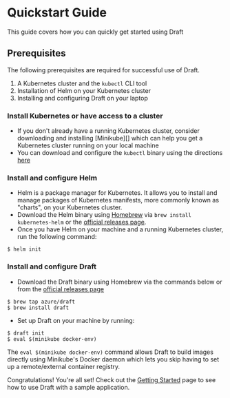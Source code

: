 # Quickstart Guide

This guide covers how you can quickly get started using Draft

## Prerequisites

The following prerequisites are required for successful use of Draft.

1. A Kubernetes cluster and the `kubectl` CLI tool
2. Installation of Helm on your Kubernetes cluster
3. Installing and configuring Draft on your laptop

### Install Kubernetes or have access to a cluster
- If you don't already have a running Kubernetes cluster, consider downloading and installing [Minikube][] which can help you get a Kubernetes cluster running on your local machine
- You can download and configure the `kubectl` binary using the directions [here](https://kubernetes.io/docs/tasks/tools/install-kubectl/)

### Install and configure Helm
- Helm is a package manager for Kubernetes. It allows you to install and manage packages of Kubernetes manifests, more commonly known as "charts", on your Kubernetes cluster.
- Download the Helm binary using [Homebrew](https://brew.sh/) via `brew install kubernetes-helm` or the [official releases page](https://github.com/kubernetes/helm/releases).
- Once you have Helm on your machine and a running Kubernetes cluster, run the following command:
```console
$ helm init
```

### Install and configure Draft
- Download the Draft binary using Homebrew via the commands below or from the [official releases page](https://github.com/Azure/draft/releases)
```console
$ brew tap azure/draft
$ brew install draft
```
- Set up Draft on your machine by running:
```console
$ draft init
$ eval $(minikube docker-env)
```

The `eval $(minikube docker-env)` command allows Draft to build images directly using Minikube's Docker daemon which lets you skip having to set up a remote/external container registry.

Congratulations! You're all set! Check out the [Getting Started](getting-started.md) page to see how to use Draft with a sample application.
